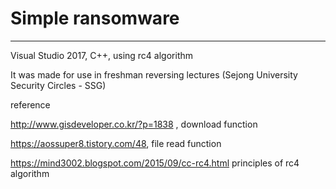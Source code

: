 # Simple ransomware

----

Visual Studio 2017, C++, using rc4 algorithm



It was made for use in freshman reversing lectures (Sejong University Security Circles - SSG)



reference

<http://www.gisdeveloper.co.kr/?p=1838> , download function

<https://aossuper8.tistory.com/48>, file read function

<https://mind3002.blogspot.com/2015/09/cc-rc4.html> principles of rc4 algorithm

